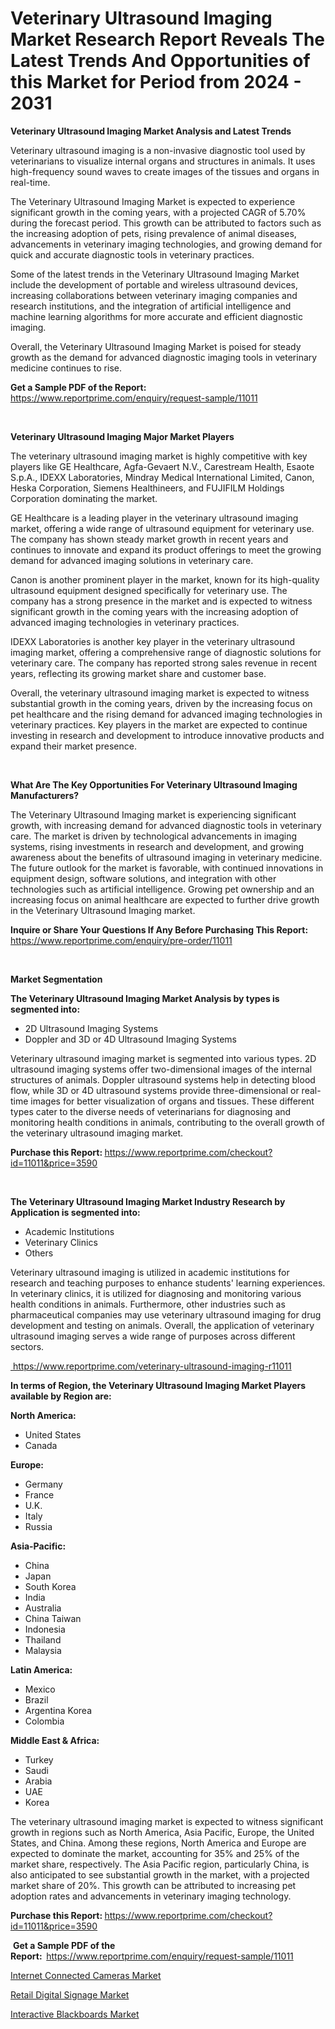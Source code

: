 <p><h1>Veterinary Ultrasound Imaging Market Research Report Reveals The Latest Trends And Opportunities of this Market for Period from 2024 - 2031</h1></p><p><strong>Veterinary Ultrasound Imaging Market Analysis and Latest Trends</strong></p>
<p><p>Veterinary ultrasound imaging is a non-invasive diagnostic tool used by veterinarians to visualize internal organs and structures in animals. It uses high-frequency sound waves to create images of the tissues and organs in real-time.</p><p>The Veterinary Ultrasound Imaging Market is expected to experience significant growth in the coming years, with a projected CAGR of 5.70% during the forecast period. This growth can be attributed to factors such as the increasing adoption of pets, rising prevalence of animal diseases, advancements in veterinary imaging technologies, and growing demand for quick and accurate diagnostic tools in veterinary practices.</p><p>Some of the latest trends in the Veterinary Ultrasound Imaging Market include the development of portable and wireless ultrasound devices, increasing collaborations between veterinary imaging companies and research institutions, and the integration of artificial intelligence and machine learning algorithms for more accurate and efficient diagnostic imaging.</p><p>Overall, the Veterinary Ultrasound Imaging Market is poised for steady growth as the demand for advanced diagnostic imaging tools in veterinary medicine continues to rise.</p></p>
<p><strong>Get a Sample PDF of the Report:&nbsp;</strong> <a href="https://www.reportprime.com/enquiry/request-sample/11011">https://www.reportprime.com/enquiry/request-sample/11011</a></p>
<p>&nbsp;</p>
<p><strong>Veterinary Ultrasound Imaging Major Market Players</strong></p>
<p><p>The veterinary ultrasound imaging market is highly competitive with key players like GE Healthcare, Agfa-Gevaert N.V., Carestream Health, Esaote S.p.A., IDEXX Laboratories, Mindray Medical International Limited, Canon, Heska Corporation, Siemens Healthineers, and FUJIFILM Holdings Corporation dominating the market.</p><p>GE Healthcare is a leading player in the veterinary ultrasound imaging market, offering a wide range of ultrasound equipment for veterinary use. The company has shown steady market growth in recent years and continues to innovate and expand its product offerings to meet the growing demand for advanced imaging solutions in veterinary care.</p><p>Canon is another prominent player in the market, known for its high-quality ultrasound equipment designed specifically for veterinary use. The company has a strong presence in the market and is expected to witness significant growth in the coming years with the increasing adoption of advanced imaging technologies in veterinary practices.</p><p>IDEXX Laboratories is another key player in the veterinary ultrasound imaging market, offering a comprehensive range of diagnostic solutions for veterinary care. The company has reported strong sales revenue in recent years, reflecting its growing market share and customer base.</p><p>Overall, the veterinary ultrasound imaging market is expected to witness substantial growth in the coming years, driven by the increasing focus on pet healthcare and the rising demand for advanced imaging technologies in veterinary practices. Key players in the market are expected to continue investing in research and development to introduce innovative products and expand their market presence.</p></p>
<p>&nbsp;</p>
<p><strong>What Are The Key Opportunities For Veterinary Ultrasound Imaging Manufacturers?</strong></p>
<p><p>The Veterinary Ultrasound Imaging market is experiencing significant growth, with increasing demand for advanced diagnostic tools in veterinary care. The market is driven by technological advancements in imaging systems, rising investments in research and development, and growing awareness about the benefits of ultrasound imaging in veterinary medicine. The future outlook for the market is favorable, with continued innovations in equipment design, software solutions, and integration with other technologies such as artificial intelligence. Growing pet ownership and an increasing focus on animal healthcare are expected to further drive growth in the Veterinary Ultrasound Imaging market.</p></p>
<p><strong>Inquire or Share Your Questions If Any Before Purchasing This Report:</strong> <a href="https://www.reportprime.com/enquiry/pre-order/11011">https://www.reportprime.com/enquiry/pre-order/11011</a></p>
<p>&nbsp;</p>
<p><strong>Market Segmentation</strong></p>
<p><strong>The Veterinary Ultrasound Imaging Market Analysis by types is segmented into:</strong></p>
<p><ul><li>2D Ultrasound Imaging Systems</li><li>Doppler and 3D or 4D Ultrasound Imaging Systems</li></ul></p>
<p><p>Veterinary ultrasound imaging market is segmented into various types. 2D ultrasound imaging systems offer two-dimensional images of the internal structures of animals. Doppler ultrasound systems help in detecting blood flow, while 3D or 4D ultrasound systems provide three-dimensional or real-time images for better visualization of organs and tissues. These different types cater to the diverse needs of veterinarians for diagnosing and monitoring health conditions in animals, contributing to the overall growth of the veterinary ultrasound imaging market.</p></p>
<p><strong>Purchase this Report:&nbsp;</strong><a href="https://www.reportprime.com/checkout?id=11011&price=3590">https://www.reportprime.com/checkout?id=11011&price=3590</a></p>
<p>&nbsp;</p>
<p><strong>The Veterinary Ultrasound Imaging Market Industry Research by Application is segmented into:</strong></p>
<p><ul><li>Academic Institutions</li><li>Veterinary Clinics</li><li>Others</li></ul></p>
<p><p>Veterinary ultrasound imaging is utilized in academic institutions for research and teaching purposes to enhance students' learning experiences. In veterinary clinics, it is utilized for diagnosing and monitoring various health conditions in animals. Furthermore, other industries such as pharmaceutical companies may use veterinary ultrasound imaging for drug development and testing on animals. Overall, the application of veterinary ultrasound imaging serves a wide range of purposes across different sectors.</p></p>
<p><a href="https://www.reportprime.com/veterinary-ultrasound-imaging-r11011">&nbsp;https://www.reportprime.com/veterinary-ultrasound-imaging-r11011</a></p>
<p><strong>In terms of Region, the Veterinary Ultrasound Imaging Market Players available by Region are:</strong></p>
<p>
    <p> <strong> North America: </strong>
        <ul>
            <li>United States</li>
            <li>Canada</li>
        </ul>
        </p> 
    <p> <strong> Europe: </strong>
        <ul>
            <li>Germany</li>
            <li>France</li>
            <li>U.K.</li>
            <li>Italy</li>
            <li>Russia</li>
        </ul>
        </p> 
    <p> <strong> Asia-Pacific: </strong>
        <ul>
            <li>China</li>
            <li>Japan</li>
            <li>South Korea</li>
            <li>India</li>
            <li>Australia</li>
            <li>China Taiwan</li>
            <li>Indonesia</li>
            <li>Thailand</li>
            <li>Malaysia</li>
        </ul>
        </p> 
    <p> <strong> Latin America: </strong>
        <ul>
            <li>Mexico</li>
            <li>Brazil</li>
            <li>Argentina Korea</li>
            <li>Colombia</li>
        </ul>
        </p> 
    <p> <strong> Middle East & Africa: </strong>
        <ul>
            <li>Turkey</li>
            <li>Saudi</li>
            <li>Arabia</li>
            <li>UAE</li>
            <li>Korea</li>
        </ul>
    </p>
    </p>
<p><p>The veterinary ultrasound imaging market is expected to witness significant growth in regions such as North America, Asia Pacific, Europe, the United States, and China. Among these regions, North America and Europe are expected to dominate the market, accounting for 35% and 25% of the market share, respectively. The Asia Pacific region, particularly China, is also anticipated to see substantial growth in the market, with a projected market share of 20%. This growth can be attributed to increasing pet adoption rates and advancements in veterinary imaging technology.</p></p>
<p><strong>Purchase this Report: </strong><a href="https://www.reportprime.com/checkout?id=11011&price=3590">https://www.reportprime.com/checkout?id=11011&price=3590</a></p>
<p>&nbsp;<strong>Get a Sample PDF of the Report:&nbsp;&nbsp;</strong><a href="https://www.reportprime.com/enquiry/request-sample/11011">https://www.reportprime.com/enquiry/request-sample/11011</a></p>
<p><strong></strong></p>
<p><p><a href="https://changeable-paste-463.notion.site/Internet-Connected-Cameras-Market-Trends-Forecast-and-Competitive-Analysis-to-2031-55fe691c3c6541a4864c5054d925d95b">Internet Connected Cameras Market</a></p><p><a href="https://fuschia-pecorino-a6d.notion.site/Retail-Digital-Signage-Market-Size-and-Market-Trends-Complete-Industry-Overview-2024-to-2031-95a160b32fe140d9bc9e47add4af8e41">Retail Digital Signage Market</a></p><p><a href="https://florentine-yuzu-f42.notion.site/Interactive-Blackboards-Market-Size-CAGR-Trends-2024-2030-59b018e7d37748c08a85497d05a30b22">Interactive Blackboards Market</a></p></p>
